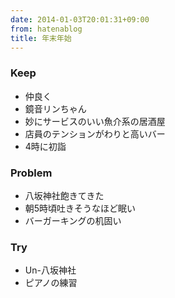 ```yaml
---
date: 2014-01-03T20:01:31+09:00
from: hatenablog
title: 年末年始
---
```


<h3>Keep</h3>

<ul>
<li>仲良く</li>
<li>鏡音リンちゃん</li>
<li>妙にサービスのいい魚介系の居酒屋</li>
<li>店員のテンションがわりと高いバー</li>
<li>4時に初詣</li>
</ul>


<h3>Problem</h3>

<ul>
<li>八坂神社飽きてきた</li>
<li>朝5時頃吐きそうなほど眠い</li>
<li>バーガーキングの机固い</li>
</ul>


<h3>Try</h3>

<ul>
<li>Un-八坂神社</li>
<li>ピアノの練習</li>
</ul>


